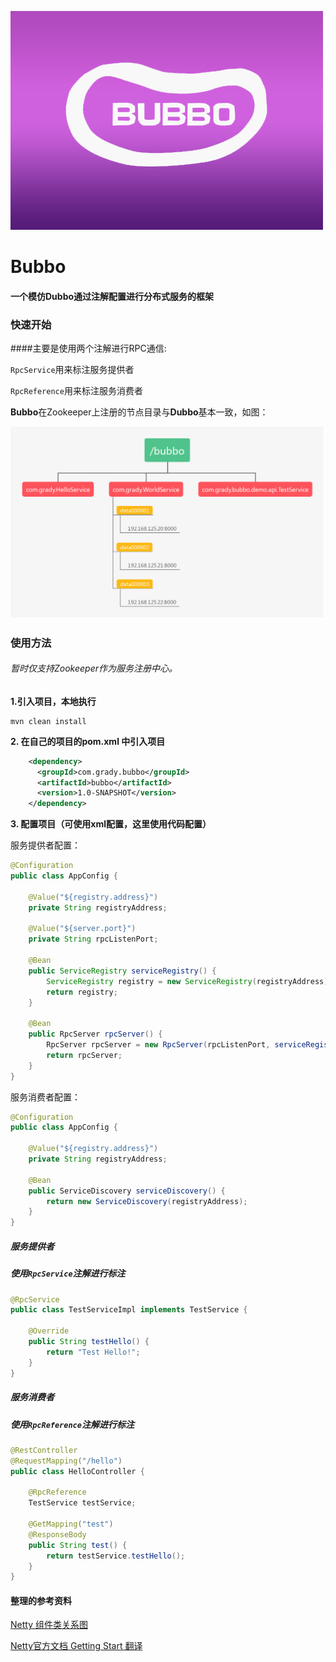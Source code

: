 ![](https://raw.githubusercontent.com/ZhongJinHacker/bubbo/master/img-folder/projecy-icon.png)



# Bubbo

#### 一个模仿Dubbo通过注解配置进行分布式服务的框架



### 快速开始

####主要是使用两个注解进行RPC通信:

`RpcService`用来标注服务提供者

`RpcReference`用来标注服务消费者



**Bubbo**在Zookeeper上注册的节点目录与**Dubbo**基本一致，如图：

![](https://raw.githubusercontent.com/ZhongJinHacker/bubbo/master/img-folder/zk_bubbo.png)



### 使用方法

###### 暂时仅支持Zookeeper作为服务注册中心。

**1.引入项目，本地执行**

```shell
mvn clean install
```



**2. 在自己的项目的pom.xml 中引入项目**

```xml
    <dependency>
      <groupId>com.grady.bubbo</groupId>
      <artifactId>bubbo</artifactId>
      <version>1.0-SNAPSHOT</version>
    </dependency>
```

**3. 配置项目（可使用xml配置，这里使用代码配置）**

服务提供者配置：

```java
@Configuration
public class AppConfig {

    @Value("${registry.address}")
    private String registryAddress;

    @Value("${server.port}")
    private String rpcListenPort;

    @Bean
    public ServiceRegistry serviceRegistry() {
        ServiceRegistry registry = new ServiceRegistry(registryAddress);
        return registry;
    }

    @Bean
    public RpcServer rpcServer() {
        RpcServer rpcServer = new RpcServer(rpcListenPort, serviceRegistry());
        return rpcServer;
    }
}
```



服务消费者配置：

```java
@Configuration
public class AppConfig {

    @Value("${registry.address}")
    private String registryAddress;

    @Bean
    public ServiceDiscovery serviceDiscovery() {
        return new ServiceDiscovery(registryAddress);
    }
}
```



##### 服务提供者 

##### 使用`RpcService`注解进行标注

```java
@RpcService
public class TestServiceImpl implements TestService {

    @Override
    public String testHello() {
        return "Test Hello!";
    }
}
```

##### 服务消费者

##### 使用`RpcReference`注解进行标注

```java
@RestController
@RequestMapping("/hello")
public class HelloController {

    @RpcReference
    TestService testService;

    @GetMapping("test")
    @ResponseBody
    public String test() {
        return testService.testHello();
    }
}
```



#### 整理的参考资料

[Netty 组件类关系图](https://github.com/ZhongJinHacker/bubbo/blob/master/img-folder/Netty_class_relative.jpg)

[Netty官方文档 Getting Start 翻译](https://github.com/ZhongJinHacker/notes/blob/master/Netty%E4%BD%BF%E7%94%A8%E6%89%8B%E5%86%8C%E7%BF%BB%E8%AF%91.md)